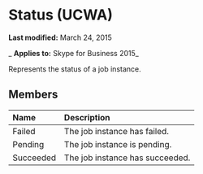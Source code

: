 
# Status (UCWA)

 **Last modified:** March 24, 2015

 _ **Applies to:** Skype for Business 2015_

Represents the status of a job instance.


## Members





|**Name**|**Description**|
|:-----|:-----|
|Failed|The job instance has failed.|
|Pending|The job instance is pending.|
|Succeeded|The job instance has succeeded.|
